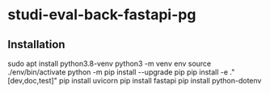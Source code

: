 # studi-eval-back-fastapi-pg
## Installation
sudo apt install python3.8-venv
python3 -m venv env
source ./env/bin/activate
python -m pip install --upgrade pip
pip install -e ."[dev,doc,test]"
pip install uvicorn
pip install fastapi
pip install python-dotenv

